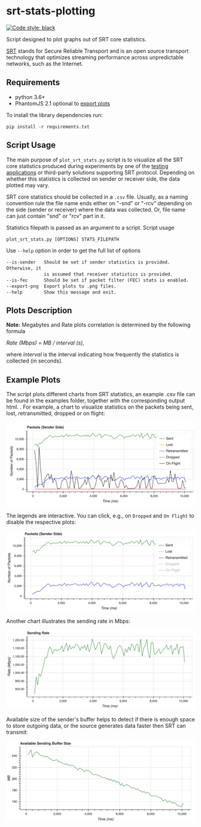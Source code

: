 # srt-stats-plotting

<p align="left">
<a href="https://github.com/python/black"><img alt="Code style: black" src="https://img.shields.io/badge/code%20style-black-000000.svg"></a>
</p>

Script designed to plot graphs out of SRT core statistics.

[SRT](https://github.com/Haivision/srt) stands for Secure Reliable Transport and is an open source transport technology that optimizes streaming performance across unpredictable networks, such as the Internet.

## Requirements

* python 3.6+
* PhantomJS 2.1 optional to [export plots](https://bokeh.pydata.org/en/latest/docs/user_guide/export.html)

To install the library dependencies run:
```
pip install -r requirements.txt
```

## Script Usage

The main purpose of `plot_srt_stats.py` script is to visualize all the SRT core statistics produced during experiments by one of the [testing applications](https://github.com/Haivision/srt/blob/master/docs/stransmit.md) or third-party solutions supporting SRT protocol. Depending on whether this statistics is collected on sender or receiver side, the data plotted may vary.

SRT core statistics should be collected in a `.csv` file. Usually, as a naming convention rule the file name ends either on "-snd" or "-rcv" depending on the side (sender or receiver) where the data was collected. Or, file name can just contain "snd" or "rcv" part in it.

Statistics filepath is passed as an argument to a script. Script usage
```
plot_srt_stats.py [OPTIONS] STATS_FILEPATH
```

Use `--help` option in order to get the full list of options
```
--is-sender   Should be set if sender statistics is provided. Otherwise, it
              is assumed that receiver statistics is provided.
--is-fec      Should be set if packet filter (FEC) stats is enabled.
--export-png  Export plots to .png files.
--help        Show this message and exit.
```

## Plots Description

**Note:** Megabytes and Rate plots correlation is determined by the following formula

_Rate (Mbps) = MB / interval (s),_

where _interval_ is the interval indicating how frequently the statistics is collected (in seconds).


## Example Plots

The script plots different charts from SRT statistics, an example .csv file can be found in the examples folder, together with the corresponding output html. . For example, a chart to visualize statistics on the packets being sent, lost, retransmitted, dropped or on flight:

<img src="img/packets_1.png" alt="packets_1" style="zoom:50%;" />

The legends are interactive. You can click, e.g., on `Dropped` and `On Flight` to disable the respective plots:

<img src="img/packets_2.png" alt="packets_2" style="zoom:50%;" />

Another chart illustrates the sending rate in Mbps:

<img src="img/sending_rate_mbps.png" alt="sending_rate_mbps" style="zoom:50%;" />

Available size of the sender's buffer helps to detect if there is enough space to store outgoing data, or the source generates data faster then SRT can transmit:

<img src="img/available_snd_buffer_size.png" alt="available_snd_buffer_size" style="zoom:50%;" />
